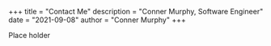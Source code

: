 +++
title = "Contact Me"
description = "Conner Murphy, Software Engineer"
date = "2021-09-08"
author = "Conner Murphy"
+++

Place holder
